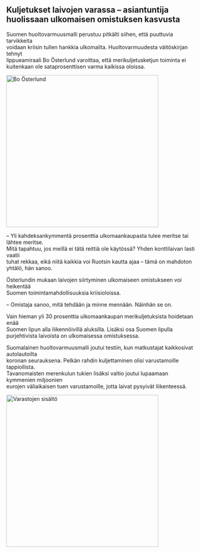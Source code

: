 ## Kuljetukset laivojen varassa – asiantuntija huolissaan ulkomaisen omistuksen kasvusta

Suomen huoltovarmuusmalli perustuu pitkälti siihen, että puuttuvia tarvikkeita </br>
voidaan kriisin tullen hankkia ulkomailta. Huoltovarmuudesta väitöskirjan tehnyt </br>
lippueamiraali Bo Österlund varoittaa, että merikuljetusketjun toiminta ei </br>
kuitenkaan ole sataprosenttisen varma kaikissa oloissa.</br>

<img src="https://github.com/EternalAzure/Keskusteluilta/blob/main/Huoltovarmuus/kuvat/yle.avif" alt="Bo Österlund" width="400"/>


– Yli kahdeksankymmentä prosenttia ulkomaankaupasta tulee meritse tai lähtee meritse. </br>
Mitä tapahtuu, jos meillä ei tätä reittiä ole käytössä? Yhden konttilaivan lasti vaatii </br>
tuhat rekkaa, eikä niitä kaikkia voi Ruotsin kautta ajaa – tämä on mahdoton yhtälö, hän sanoo. </br>

Österlundin mukaan laivojen siirtyminen ulkomaiseen omistukseen voi heikentää </br>
Suomen toimintamahdollisuuksia kriisioloissa.

– Omistaja sanoo, mitä tehdään ja minne mennään. Näinhän se on.

Vain hieman yli 30 prosenttia ulkomaankaupan merikuljetuksista hoidetaan enää </br>
Suomen lipun alla liikennöivillä aluksilla. Lisäksi osa Suomen lipulla </br>
purjehtivista laivoista on ulkomaisessa omistuksessa.</br>

Suomalainen huoltovarmuusmalli joutui testiin, kun matkustajat kaikkosivat autolautoilta </br>
koronan seurauksena. Pelkän rahdin kuljettaminen olisi varustamoille tappiollista. </br>
Tavanomaisten merenkulun tukien lisäksi valtio joutui lupaamaan kymmenien miljoonien </br>
eurojen väliaikaisen tuen varustamoille, jotta laivat pysyivät liikenteessä.</br>

<img src="https://github.com/EternalAzure/Keskusteluilta/blob/main/Huoltovarmuus/kuvat/Varastojen%20sis%C3%A4lt%C3%B6.avif" alt="Varastojen sisältö" width="400"/>